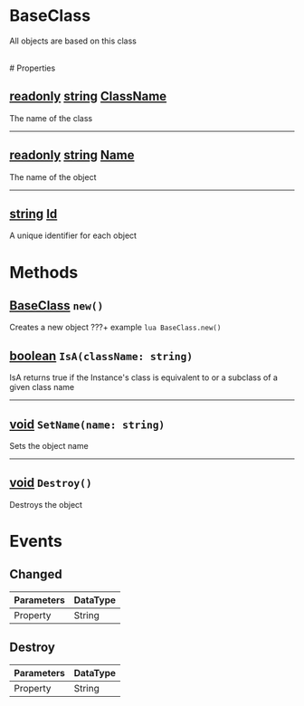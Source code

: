 # BaseClass
All objects are based on this class

<br>
# Properties

##  [readonly]() [string](https://create.roblox.com/docs/reference/engine/libraries/string) <u>ClassName</u>
The name of the class

___

## [readonly]()  [string](https://create.roblox.com/docs/reference/engine/libraries/string) <u>Name</u>
The name of the object

___

## [string](https://create.roblox.com/docs/reference/engine/libraries/string) <u>Id</u>
A unique identifier for each object


# Methods

## [BaseClass]() `new()` 
Creates a new object
???+ example
    ```lua
    BaseClass.new()
    ```

## [boolean](https://create.roblox.com/docs/scripting/luau/nil) `IsA(className: string)` 
IsA returns true if the Instance's class is equivalent to or a subclass of a given class name

___

## [void](https://create.roblox.com/docs/scripting/luau/nil) `SetName(name: string)` 
Sets the object name


___

## [void](https://create.roblox.com/docs/scripting/luau/nil) `Destroy()` 
Destroys the object

# Events

## Changed

| Parameters | DataType |
| ---------- | -------- |
| Property   | String   |

## Destroy

| Parameters | DataType |
| ---------- | -------- |
| Property   | String   |